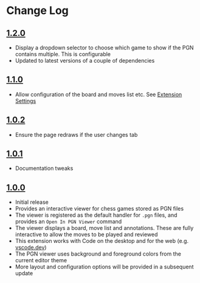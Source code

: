 # Change Log

## [1.2.0]

- Display a dropdown selector to choose which game to show if the PGN contains multiple. This is configurable
- Updated to latest versions of a couple of dependencies

## [1.1.0]

- Allow configuration of the board and moves list etc. See [Extension Settings](README.md#extension-settings)

## [1.0.2]

- Ensure the page redraws if the user changes tab

## [1.0.1]

- Documentation tweaks

## [1.0.0]

- Initial release
- Provides an interactive viewer for chess games stored as PGN files
- The viewer is registered as the default handler for `.pgn` files, and provides an `Open In PGN Viewer` command
- The viewer displays a board, move list and annotations. These are fully interactive to allow the moves to be played and reviewed
- This extension works with Code on the desktop and for the web (e.g. [vscode.dev](https://vscode.dev))
- The PGN viewer uses background and foreground colors from the current editor theme
- More layout and configuration options will be provided in a subsequent update

[1.2.0]: https://github.com/Motivesoft/vscode-pgn-viewer/releases/tag/v1.2.0
[1.1.0]: https://github.com/Motivesoft/vscode-pgn-viewer/releases/tag/v1.1.0
[1.0.2]: https://github.com/Motivesoft/vscode-pgn-viewer/releases/tag/v1.0.2
[1.0.1]: https://github.com/Motivesoft/vscode-pgn-viewer/releases/tag/v1.0.1
[1.0.0]: https://github.com/Motivesoft/vscode-pgn-viewer/releases/tag/v1.0.0
